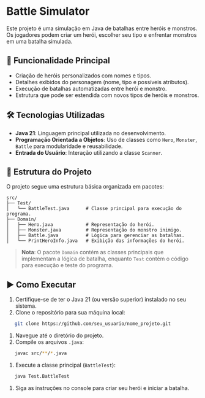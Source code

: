 # Battle Simulator
Este projeto é uma simulação em Java de batalhas entre heróis e monstros. Os jogadores podem criar um herói, escolher seu tipo e enfrentar monstros em uma batalha simulada.
## 🚀 Funcionalidade Principal
- Criação de heróis personalizados com nomes e tipos.
- Detalhes exibidos do personagem (nome, tipo e possíveis atributos).
- Execução de batalhas automatizadas entre herói e monstro.
- Estrutura que pode ser estendida com novos tipos de heróis e monstros.

## 🛠️ Tecnologias Utilizadas
- **Java 21**: Linguagem principal utilizada no desenvolvimento.
- **Programação Orientada a Objetos**: Uso de classes como `Hero`, `Monster`, `Battle` para modularidade e reusabilidade.
- **Entrada do Usuário**: Interação utilizando a classe `Scanner`.

## 📂 Estrutura do Projeto
O projeto segue uma estrutura básica organizada em pacotes:
``` 
src/
├── Test/
│   └── BattleTest.java      # Classe principal para execução do programa.
├── Domain/
│   ├── Hero.java            # Representação do herói.
│   ├── Monster.java         # Representação do monstro inimigo.
│   ├── Battle.java          # Lógica para gerenciar as batalhas.
│   └── PrintHeroInfo.java   # Exibição das informações do herói.
```
> **Nota**: O pacote `Domain` contém as classes principais que implementam a lógica de batalha, enquanto `Test` contém o código para execução e teste do programa.
> 

## ▶️ Como Executar
1. Certifique-se de ter o Java 21 (ou versão superior) instalado no seu sistema.
2. Clone o repositório para sua máquina local:
``` bash
   git clone https://github.com/seu_usuario/nome_projeto.git
```
1. Navegue até o diretório do projeto.
2. Compile os arquivos `.java`:
``` bash
   javac src/**/*.java
```
1. Execute a classe principal (`BattleTest`):
``` bash
   java Test.BattleTest
```
1. Siga as instruções no console para criar seu herói e iniciar a batalha.
